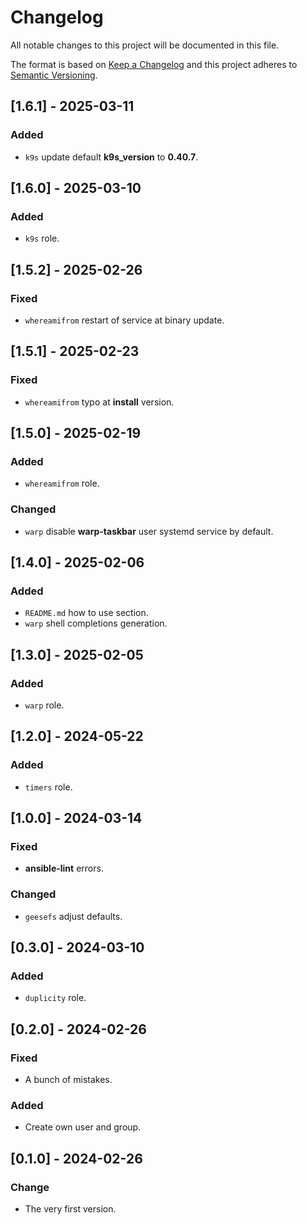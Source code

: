 # Changelog
All notable changes to this project will be documented in this file.

The format is based on [Keep a Changelog](http://keepachangelog.com/en/1.0.0/)
and this project adheres to [Semantic Versioning](http://semver.org/spec/v2.0.0.html).

## [1.6.1] - 2025-03-11
### Added
- `k9s` update default **k9s_version** to **0.40.7**.

## [1.6.0] - 2025-03-10
### Added
- `k9s` role.

## [1.5.2] - 2025-02-26
### Fixed
- `whereamifrom` restart of service at binary update.

## [1.5.1] - 2025-02-23
### Fixed
- `whereamifrom` typo at **install** version.

## [1.5.0] - 2025-02-19
### Added
- `whereamifrom` role.

### Changed
- `warp` disable **warp-taskbar** user systemd service by default.

## [1.4.0] - 2025-02-06
### Added
- `README.md` how to use section.
- `warp` shell completions generation.

## [1.3.0] - 2025-02-05
### Added
- `warp` role.

## [1.2.0] - 2024-05-22
### Added
- `timers` role.

## [1.0.0] - 2024-03-14
### Fixed
- **ansible-lint** errors.

### Changed
- `geesefs` adjust defaults.

## [0.3.0] - 2024-03-10
### Added
- `duplicity` role.

## [0.2.0] - 2024-02-26
### Fixed
- A bunch of mistakes.

### Added
- Create own user and group.

## [0.1.0] - 2024-02-26
### Change
- The very first version.
